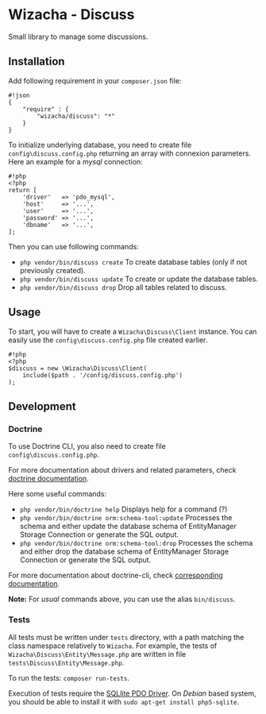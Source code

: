 # Wizacha - Discuss #

Small library to manage some discussions.


## Installation ##

Add following requirement in your `composer.json` file:
```
#!json
{
    "require" : {
        "wizacha/discuss": "*"
    }
}
```

To initialize underlying database, you need to create file `config\discuss.config.php` returning
an array with connexion parameters. Here an example for a *mysql* connection:

```
#!php
<?php
return [
    'driver'   => 'pdo_mysql',
    'host'     => '...',
    'user'     => '...',
    'password' => '...',
    'dbname'   => '...',
];
```

Then you can use following commands:

* `php vendor/bin/discuss create` To create database tables (only if not previously created).
* `php vendor/bin/discuss update` To create or update the database tables.
* `php vendor/bin/discuss drop` Drop all tables related to discuss.

## Usage ##

To start, you will have to create a `Wizacha\Discuss\Client` instance.
You can easily use the `config\discuss.config.php` file created earlier.
```
#!php
<?php
$discuss = new \Wizacha\Discuss\Client(
    include($path . '/config/discuss.config.php')
);
```

## Development ##

### Doctrine ###

To use Doctrine CLI, you also need to create file `config\discuss.config.php`.

For more documentation about drivers and related parameters, check
[doctrine documentation](http://docs.doctrine-project.org/projects/doctrine-dbal/en/latest/reference/configuration.html).

Here some useful commands:

* `php vendor/bin/doctrine help` Displays help for a command (?)
* `php vendor/bin/doctrine orm:schema-tool:update` Processes the schema and either update the database schema of EntityManager Storage Connection or generate the SQL output.
* `php vendor/bin/doctrine orm:schema-tool:drop` Processes the schema and either drop the database schema of EntityManager Storage Connection or generate the SQL output.

For more documentation about doctrine-cli, check
[corresponding documentation](http://docs.doctrine-project.org/projects/doctrine-orm/en/latest/reference/tools.html).

**Note:** For *usual* commands above, you can use the alias `bin/discuss`.
          
### Tests ###

All tests must be written under `tests` directory, with a path matching the class namespace
relatively to `Wizacha`. For example, the tests of `Wizacha\Discuss\Entity\Message.php`
are written in file `tests\Discuss\Entity\Message.php`.

To run the tests: `composer run-tests`.

Execution of tests require the [SQLlite PDO Driver](http://php.net/manual/en/book.sqlite3.php).
On *Debian* based system, you should be able to install it with `sudo apt-get install php5-sqlite`.
